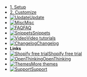- [1. Setup](setup)
- [2. Customize](customization)
- [![Update](https://icongr.am/clarity/terminal.svg?size=16&color=808080)Update](Update)
- [![Misc](https://icongr.am/clarity/layers.svg?size=16&color=808080)Misc](misc)
- [![FAQ](https://icongr.am/clarity/help-info.svg?size=16&color=808080)FAQ](faq)
- [![Snippets](https://icongr.am/clarity/code.svg?size=16&color=808080)Snippets](snippets)
- [![Video](https://icongr.am/clarity/video-gallery.svg?size=16&color=808080)Video tutorials](video)
- [![Changelog](https://icongr.am/clarity/tree-view.svg?size=16&color=808080)Changelog](changelog)
- **Links**
- [![Shopify free trial](https://icongr.am/simple/shopify.svg?size=16&color=95BF47)Shopify free trial](https://openthinking.net/shopify)
- [![OpenThinking](https://icongr.am/feather/corner-down-right.svg?size=16&color=808080)OpenThinking](https://openthinking.net/?ref=ghsb)
- [![Themes](https://icongr.am/feather/corner-down-right.svg?size=16&color=808080)More themes](https://openthinking.net/shopify-themes/?ref=ghsb)
- [![Support](https://icongr.am/feather/message-square.svg?size=16&color=808080)Support](https://openthinking.net/support/?ref=ghsb)
